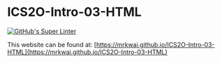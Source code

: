# ICS2O-Intro-03-HTML

[![GitHub's Super Linter](https://github.com/mrkwai/ICS2O-Intro-03-HTML/workflows/GitHub's%20Super%20Linter/badge.svg)](https://github.com/mrkwai/ICS2O-Intro-03-HTML/actions)



This website can be found at: [https://mrkwai.github.io/ICS2O-Intro-03-HTML](https://mrkwai.github.io/ICS2O-Intro-03-HTML)